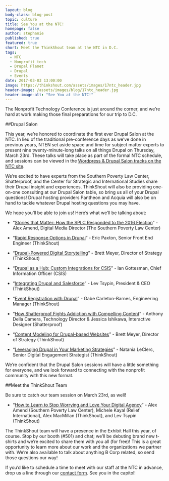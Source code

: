 ```yaml
---
layout: blog
body-class: blog-post
topic: culture
title: See You at the NTC!
homepage: false
author: stephanie
published: true
featured: true
short: Meet the ThinkShout team at the NTC in D.C.
tags:
  - NTC
  - Nonprofit tech
  - Drupal Planet
  - Drupal
  - Events
date: 2017-03-03 13:00:00
image: https://thinkshout.com/assets/images/17ntc_header.jpg
header-image: /assets/images/blog/17ntc_header.jpg
header-image-alt: "See You at the NTC!"
---
```


The Nonprofit Technology Conference is just around the corner, and we’re hard at work making those final preparations for our trip to D.C. 

##Drupal Salon

This year, we’re honored to coordinate the first ever Drupal Salon at the NTC. In lieu of the traditional pre-conference days as we’ve done in previous years, NTEN set aside space and time for subject matter experts to present nine twenty-minute-long talks on all things Drupal on Thursday, March 23rd. These talks will take place as part of the formal NTC schedule, and sessions can be viewed in the [Wordpress & Drupal Salon tracks on the NTC site](https://www.nten.org/ntc/program/agenda/). 

We’re excited to have experts from the Southern Poverty Law Center, Shatterproof, and the Center for Strategic and International Studies share their Drupal insight and experiences. ThinkShout will also be providing one-on-one consulting at our Drupal Salon table, so bring us all of your Drupal questions! Drupal hosting providers Pantheon and Acquia will also be on hand to tackle whatever Drupal hosting questions you may have.

We hope you’ll be able to join us! Here’s what we’ll be talking about:

* “[Stories that Matter: How the SPLC Responded to the 2016 Election](https://www.nten.org/session/stories-that-matter-how-the-splc-responded-to-the-2016-election/)” - Alex Amend, Digital Media Director (The Southern Poverty Law Center)

* “[Rapid Response Options in Drupal](https://www.nten.org/session/rapid-response-options-in-drupal/)” - Eric Paxton, Senior Front End Engineer (ThinkShout)

* “[Drupal-Powered Digital Storytelling](https://www.nten.org/session/drupal-powered-digital-storytelling/)” - Brett Meyer, Director of Strategy (ThinkShout)

* “[Drupal as a Hub: Custom Integrations for CSIS](https://www.nten.org/session/drupal-as-a-hub-custom-integrations-for-csis/)” - Ian Gottesman, Chief Information Officer (CSIS)

* “[Integrating Drupal and Salesforce](https://www.nten.org/session/integrating-drupal-and-salesforce/)” - Lev Tsypin, President & CEO (ThinkShout)

* “[Event Registration with Drupal](https://www.nten.org/session/event-registration-with-drupal/)” - Gabe Carleton-Barnes, Engineering Manager (ThinkShout)

* “[How Shatterproof Fights Addiction with Compelling Content](https://www.nten.org/session/how-shatterproof-fights-addiction-with-compelling-content/)” - Anthony Della Camera, Technology Director & Jessica Ishikawa, Interactive Designer (Shatterproof)

* “[Content Modeling for Drupal-based Websites](https://www.nten.org/session/content-modeling-for-drupal-based-websites/)” - Brett Meyer, Director of Strategy (ThinkShout)

* “[Leveraging Drupal in Your Marketing Strategies](https://www.nten.org/session/leveraging-drupal-in-your-marketing-strategies/)” - Natania LeClerc, Senior Digital Engagement Strategist (ThinkShout)

We’re confident that the Drupal Salon sessions will have a little something for everyone, and we look forward to connecting with the nonprofit community with this new format.

##Meet the ThinkShout Team

Be sure to catch our team session on March 23rd, as well! 

* “[How to Learn to Stop Worrying and Love Your Digital Agency](https://www.nten.org/session/how-to-learn-to-stop-worrying-and-love-your-digital-agency/)” - Alex Amend (Southern Poverty Law Center), Michele Kayal (Relief International), Alex MacMillan (ThinkShout), and Lev Tsypin (ThinkShout)

The ThinkShout team will have a presence in the Exhibit Hall this year, of course. Stop by our booth (#501) and chat; we’ll be debuting brand new t-shirts and we’re excited to share them with you all (for free)! This is a great opportunity to learn more about our work and the organizations we partner with. We’re also available to talk about anything B Corp related, so send those questions our way!

If you’d like to schedule a time to meet with our staff at the NTC in advance, drop us a line through our [contact form](https://thinkshout.com/contact/). See you in the capitol! 
